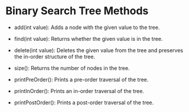 # Binary Search Tree Methods

- add(int value): Adds a node with the given value to the tree.

- find(int value): Returns whether the given value is in the tree.

- delete(int value): Deletes the given value from the tree and preserves the in-order structure of the tree.

- size(): Returns the number of nodes in the tree.

- printPreOrder(): Prints a pre-order traversal of the tree.

- printInOrder(): Prints an in-order traversal of the tree.

- printPostOrder(): Prints a post-order traversal of the tree.
